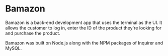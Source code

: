 # Bamazon


Bamazon is a back-end development app that uses the terminal as the UI. It allows the customer to log in, enter the ID of the product they're looking for and purchase the product. 

Bamazon was built on Node.js along with the NPM packages of Inquirer and MySQL.
